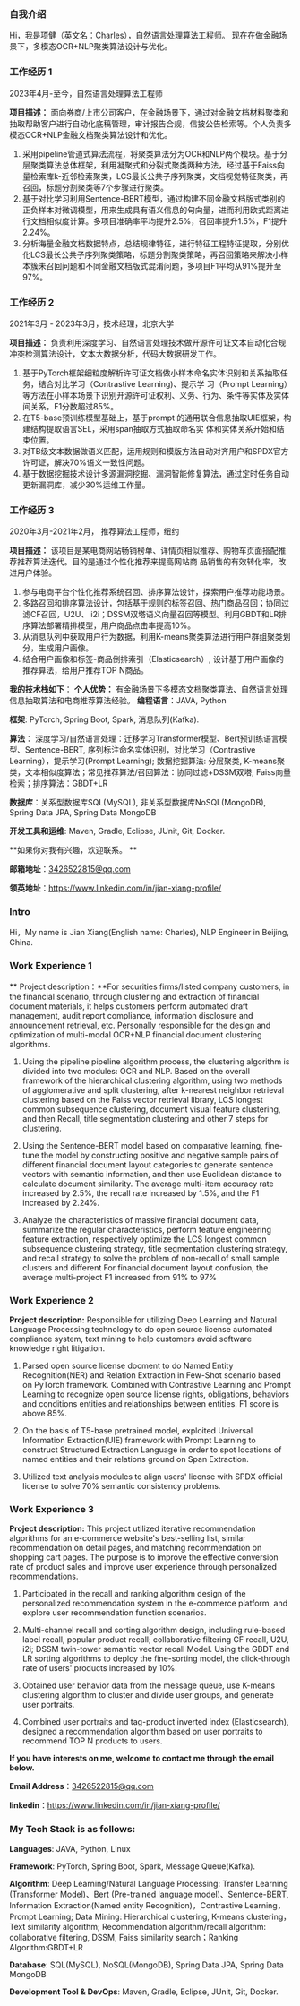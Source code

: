 
### 自我介绍
Hi，我是项健（英文名：Charles），自然语言处理算法工程师。 现在在做金融场景下，多模态OCR+NLP聚类算法设计与优化。 

### 工作经历 1

2023年4月-至今，自然语言处理算法工程师

**项目描述：** 面向券商/上市公司客户，在金融场景下，通过对金融文档材料聚类和抽取帮助客户进行自动化底稿管理，审计报告合规，信披公告检索等。个人负责多模态OCR+NLP金融文档聚类算法设计和优化。
1. 采用pipeline管道式算法流程，将聚类算法分为OCR和NLP两个模块。基于分层聚类算法总体框架，利用凝聚式和分裂式聚类两种方法，经过基于Faiss向量检索库k-近邻检索聚类，LCS最长公共子序列聚类，文档视觉特征聚类，再召回，标题分割聚类等7个步骤进行聚类。
2. 基于对比学习利用Sentence-BERT模型，通过构建不同金融文档版式类别的正负样本对微调模型，用来生成具有语义信息的句向量，进而利用欧式距离进行文档相似度计算。多项目准确率平均提升2.5%，召回率提升1.5%，F1提升2.24%。
3. 分析海量金融文档数据特点，总结规律特征，进行特征工程特征提取，分别优化LCS最长公共子序列聚类策略，标题分割聚类策略，再召回策略来解决小样本簇未召回问题和不同金融文档版式混淆问题，多项目F1平均从91%提升至97%。

### 工作经历 2

2021年3月 - 2023年3月，技术经理，北京大学

**项目描述：** 负责利用深度学习、自然语言处理技术做开源许可证文本自动化合规冲突检测算法设计，文本大数据分析，代码大数据研发工作。
1. 基于PyTorch框架细粒度解析许可证文档做小样本命名实体识别和关系抽取任务，结合对比学习（Contrastive Learning)、提示学 习（Prompt Learning）等方法在小样本场景下识别开源许可证权利、义务、行为、条件等实体及实体间关系，F1分数超过85%。
2. 在T5-base预训练模型基础上，基于prompt 的通用联合信息抽取UIE框架，构建结构提取语言SEL，采用span抽取方式抽取命名实 体和实体关系开始和结束位置。
3. 对TB级文本数据做语义匹配，运用规则和模版方法自动对齐用户和SPDX官方许可证，解决70%语义一致性问题。
4. 基于数据挖掘技术设计多源漏洞挖掘、漏洞智能修复算法，通过定时任务自动更新漏洞库，减少30%运维工作量。


### 工作经历 3
2020年3月-2021年2月， 推荐算法工程师，纽约

**项目描述：** 该项目是某电商网站畅销榜单、详情页相似推荐、购物车页面搭配推荐推荐算法迭代。目的是通过个性化推荐来提高网站商
品销售的有效转化率，改进用户体验。
1. 参与电商平台个性化推荐系统召回、排序算法设计，探索用户推荐功能场景。
2. 多路召回和排序算法设计，包括基于规则的标签召回、热门商品召回；协同过滤CF召回，U2U、 i2i；DSSM双塔语义向量召回等模型。利用GBDT和LR排序算法部署精排模型，用户商品点击率提高10%。
3. 从消息队列中获取用户行为数据，利用K-means聚类算法进行用户群组聚类划分，生成用户画像。
4. 结合用户画像和标签-商品倒排索引（Elasticsearch）, 设计基于用户画像的推荐算法，给用户推荐TOP N商品。
   
**我的技术栈如下**：
**个人优势：** 有金融场景下多模态文档聚类算法、自然语言处理信息抽取算法和电商推荐算法经验。
**编程语言**：JAVA, Python

**框架**: PyTorch, Spring Boot, Spark, 消息队列(Kafka).  

**算法**： 深度学习/自然语言处理：迁移学习Transformer模型、Bert预训练语言模型、Sentence-BERT, 序列标注命名实体识别，对比学习（Contrastive Learning），提示学习(Prompt Learning); 数据挖掘算法: 分层聚类, K-means聚类，文本相似度算法；常见推荐算法/召回算法：协同过滤+DSSM双塔, Faiss向量检索；排序算法：GBDT+LR

**数据库**：关系型数据库SQL(MySQL), 非关系型数据库NoSQL(MongoDB), Spring Data JPA, Spring Data MongoDB

**开发工具和运维**: Maven, Gradle, Eclipse, JUnit, Git, Docker.

**如果你对我有兴趣，欢迎联系。 ** 

**邮箱地址**：<3426522815@qq.com>

**领英地址**：<https://www.linkedin.com/in/jian-xiang-profile/>

### Intro
Hi，My name is Jian Xiang(English name: Charles), NLP Engineer in Beijing, China.

### Work Experience 1

** Project description：**For securities firms/listed company customers, in the financial scenario, through clustering and extraction of financial document materials, it helps customers perform automated draft management, audit report compliance, information disclosure and announcement retrieval, etc. Personally responsible for the design and optimization of multi-modal OCR+NLP financial document clustering algorithms.

1. Using the pipeline pipeline algorithm process, the clustering algorithm is divided into two modules: OCR and NLP. Based on the overall framework of the hierarchical clustering algorithm, using two methods of agglomerative and split clustering, after k-nearest neighbor retrieval clustering based on the Faiss vector retrieval library, LCS longest common subsequence clustering, document visual feature clustering, and then Recall, title segmentation clustering and other 7 steps for clustering.
   
2. Using the Sentence-BERT model based on comparative learning, fine-tune the model by constructing positive and negative sample pairs of different financial document layout categories to generate sentence vectors with semantic information, and then use Euclidean distance to calculate document similarity. The average multi-item accuracy rate increased by 2.5%, the recall rate increased by 1.5%, and the F1 increased by 2.24%.
   
3. Analyze the characteristics of massive financial document data, summarize the regular characteristics, perform feature engineering feature extraction, respectively optimize the LCS longest common subsequence clustering strategy, title segmentation clustering strategy, and recall strategy to solve the problem of non-recall of small sample clusters and different For financial document layout confusion, the average multi-project F1 increased from 91% to 97%

### Work Experience 2

**Project description:** Responsible for utilizing Deep Learning and Natural Language Processing technology to do open source license automated compliance system, text mining to help customers avoid software knowledge right litigation.

1. Parsed open source license docment to do Named Entity Recognition(NER) and Relation Extraction in Few-Shot scenario based on PyTorch framework. Combined with Contrastive Learning and Prompt Learning to recognize open source license rights, obligations, behaviors and conditions entities and relationships between entities. F1 score is above 85%.

2. On the basis of T5-base pretrained model, exploited Universal Information Extraction(UIE) framework with Prompt Learning to construct Structured Extraction Language in order to spot locations of named entities and their relations ground on Span Extraction.
   
3. Utilized text analysis modules to align users' license with SPDX official license to solve 70% semantic consistency problems.

### Work Experience 3
**Project description:** This project utilized iterative recommendation algorithms for an e-commerce website's best-selling list, similar recommendation on detail pages, and matching recommendation on shopping cart pages. The purpose is to improve the effective conversion rate of product sales and improve user experience through personalized recommendations.

1. Participated in the recall and ranking algorithm design of the personalized recommendation system in the e-commerce platform, and explore user recommendation function scenarios.
   
2. Multi-channel recall and sorting algorithm design, including rule-based label recall, popular product recall; collaborative filtering CF recall, U2U, i2i; DSSM twin-tower semantic vector recall Model. Using the GBDT and LR sorting algorithms to deploy the fine-sorting model, the click-through rate of users' products increased by 10%.
   
3. Obtained user behavior data from the message queue, use K-means clustering algorithm to cluster and divide user groups, and generate user portraits.
  
4. Combined user portraits and tag-product inverted index (Elasticsearch), designed a recommendation algorithm based on user portraits to recommend TOP N products to users.



**If you have interests on me, welcome to contact me through the email below.** 

**Email Address**：<3426522815@qq.com>

**linkedin**：<https://www.linkedin.com/in/jian-xiang-profile/>



### My Tech Stack is as follows:
**Languages**: JAVA, Python, Linux

**Framework**: PyTorch, Spring Boot, Spark, Message Queue(Kafka).

**Algorithm**: Deep Learning/Natural Language Processing: Transfer Learning (Transformer Model)、Bert (Pre-trained language model)、Sentence-BERT, Information Extraction(Named entity Recognition)，Contrastive Learning，Prompt Learning; Data Mining: Hierarchical clustering, K-means clustering，Text similarity algorithm; Recommendation algorithm/recall algorithm: collaborative filtering, DSSM, Faiss similarity search；Ranking Algorithm:GBDT+LR

**Database**:  SQL(MySQL), NoSQL(MongoDB), Spring Data JPA, Spring Data MongoDB

**Development Tool & DevOps**: Maven, Gradle, Eclipse, JUnit, Git, Docker.



